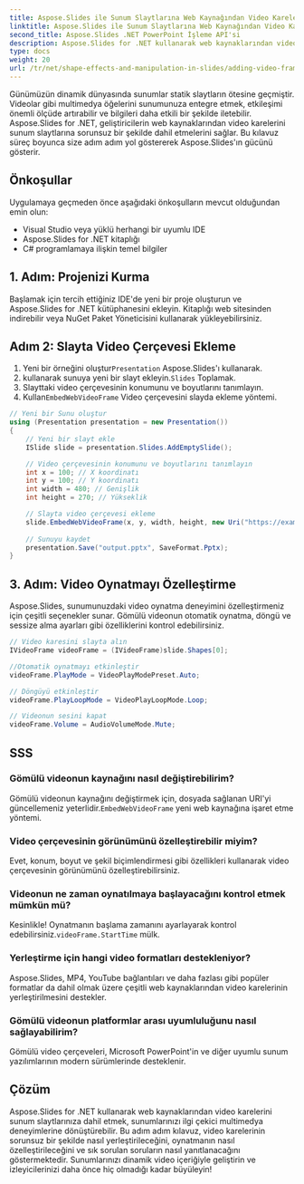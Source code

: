 ```yaml
---
title: Aspose.Slides ile Sunum Slaytlarına Web Kaynağından Video Kareleri Ekleme
linktitle: Aspose.Slides ile Sunum Slaytlarına Web Kaynağından Video Kareleri Ekleme
second_title: Aspose.Slides .NET PowerPoint İşleme API'si
description: Aspose.Slides for .NET kullanarak web kaynaklarından video kareleri ekleyerek sunum slaytlarınızı nasıl geliştireceğinizi öğrenin. Adım adım talimatlar ve kaynak kodu örnekleriyle ilgi çekici multimedya sunumları oluşturun.
type: docs
weight: 20
url: /tr/net/shape-effects-and-manipulation-in-slides/adding-video-frames-from-web-source/
---
```


Günümüzün dinamik dünyasında sunumlar statik slaytların ötesine geçmiştir. Videolar gibi multimedya öğelerini sunumunuza entegre etmek, etkileşimi önemli ölçüde artırabilir ve bilgileri daha etkili bir şekilde iletebilir. Aspose.Slides for .NET, geliştiricilerin web kaynaklarından video karelerini sunum slaytlarına sorunsuz bir şekilde dahil etmelerini sağlar. Bu kılavuz süreç boyunca size adım adım yol göstererek Aspose.Slides'ın gücünü gösterir.

## Önkoşullar

Uygulamaya geçmeden önce aşağıdaki önkoşulların mevcut olduğundan emin olun:

- Visual Studio veya yüklü herhangi bir uyumlu IDE
- Aspose.Slides for .NET kitaplığı
- C# programlamaya ilişkin temel bilgiler

## 1. Adım: Projenizi Kurma

Başlamak için tercih ettiğiniz IDE'de yeni bir proje oluşturun ve Aspose.Slides for .NET kütüphanesini ekleyin. Kitaplığı web sitesinden indirebilir veya NuGet Paket Yöneticisini kullanarak yükleyebilirsiniz.

## Adım 2: Slayta Video Çerçevesi Ekleme

1.  Yeni bir örneğini oluştur`Presentation` Aspose.Slides'ı kullanarak.
2.  kullanarak sunuya yeni bir slayt ekleyin.`Slides` Toplamak.
3. Slayttaki video çerçevesinin konumunu ve boyutlarını tanımlayın.
4.  Kullan`EmbedWebVideoFrame` Video çerçevesini slayda ekleme yöntemi.

```csharp
// Yeni bir Sunu oluştur
using (Presentation presentation = new Presentation())
{
    // Yeni bir slayt ekle
    ISlide slide = presentation.Slides.AddEmptySlide();

    // Video çerçevesinin konumunu ve boyutlarını tanımlayın
    int x = 100; // X koordinatı
    int y = 100; // Y koordinatı
    int width = 480; // Genişlik
    int height = 270; // Yükseklik

    // Slayta video çerçevesi ekleme
    slide.EmbedWebVideoFrame(x, y, width, height, new Uri("https://example.com/video.mp4"));
    
    // Sunuyu kaydet
    presentation.Save("output.pptx", SaveFormat.Pptx);
}
```

## 3. Adım: Video Oynatmayı Özelleştirme

Aspose.Slides, sunumunuzdaki video oynatma deneyimini özelleştirmeniz için çeşitli seçenekler sunar. Gömülü videonun otomatik oynatma, döngü ve sessize alma ayarları gibi özelliklerini kontrol edebilirsiniz.

```csharp
// Video karesini slayta alın
IVideoFrame videoFrame = (IVideoFrame)slide.Shapes[0];

//Otomatik oynatmayı etkinleştir
videoFrame.PlayMode = VideoPlayModePreset.Auto;

// Döngüyü etkinleştir
videoFrame.PlayLoopMode = VideoPlayLoopMode.Loop;

// Videonun sesini kapat
videoFrame.Volume = AudioVolumeMode.Mute;
```

## SSS

### Gömülü videonun kaynağını nasıl değiştirebilirim?

 Gömülü videonun kaynağını değiştirmek için, dosyada sağlanan URI'yi güncellemeniz yeterlidir.`EmbedWebVideoFrame` yeni web kaynağına işaret etme yöntemi.

### Video çerçevesinin görünümünü özelleştirebilir miyim?

Evet, konum, boyut ve şekil biçimlendirmesi gibi özellikleri kullanarak video çerçevesinin görünümünü özelleştirebilirsiniz.

### Videonun ne zaman oynatılmaya başlayacağını kontrol etmek mümkün mü?

 Kesinlikle! Oynatmanın başlama zamanını ayarlayarak kontrol edebilirsiniz.`videoFrame.StartTime` mülk.

### Yerleştirme için hangi video formatları destekleniyor?

Aspose.Slides, MP4, YouTube bağlantıları ve daha fazlası gibi popüler formatlar da dahil olmak üzere çeşitli web kaynaklarından video karelerinin yerleştirilmesini destekler.

### Gömülü videonun platformlar arası uyumluluğunu nasıl sağlayabilirim?

Gömülü video çerçeveleri, Microsoft PowerPoint'in ve diğer uyumlu sunum yazılımlarının modern sürümlerinde desteklenir.

## Çözüm

Aspose.Slides for .NET kullanarak web kaynaklarından video karelerini sunum slaytlarınıza dahil etmek, sunumlarınızı ilgi çekici multimedya deneyimlerine dönüştürebilir. Bu adım adım kılavuz, video karelerinin sorunsuz bir şekilde nasıl yerleştirileceğini, oynatmanın nasıl özelleştirileceğini ve sık sorulan soruların nasıl yanıtlanacağını göstermektedir. Sunumlarınızı dinamik video içeriğiyle geliştirin ve izleyicilerinizi daha önce hiç olmadığı kadar büyüleyin!